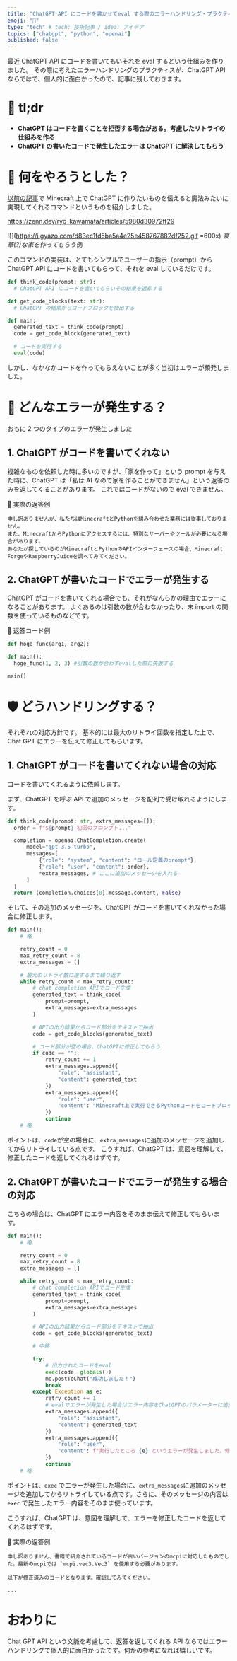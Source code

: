 ```yaml
---
title: "ChatGPT API にコードを書かせてeval する際のエラーハンドリング・プラクティス"
emoji: "🚨"
type: "tech" # tech: 技術記事 / idea: アイデア
topics: ["chatgpt", "python", "openai"]
published: false
---
```


最近 ChatGPT API にコードを書いてもいそれを eval するという仕組みを作りました。
その際に考えたエラーハンドリングのプラクティスが、ChatGPT API ならではで、個人的に面白かったので、記事に残しておきます。

# 📝 tl;dr

- **ChatGPT はコードを書くことを拒否する場合がある。考慮したリトライの仕組みを作る**
- **ChatGPT の書いたコードで発生したエラーは ChatGPT に解決してもらう**

# 💬 何をやろうとした？

[以前の記事](https://zenn.dev/ryo_kawamata/articles/5980d30972ff29)で Minecraft 上で ChatGPT に作りたいものを伝えると魔法みたいに実現してくれるコマンドというものを紹介しました。

https://zenn.dev/ryo_kawamata/articles/5980d30972ff29

![](https://i.gyazo.com/d83ec1fd5ba5a4e25e458767882df252.gif =600x)
_豪華(?)な家を作ってもらう例_

このコマンドの実装は、とてもシンプルでユーザーの指示（prompt）から ChatGPT API にコードを書いてもらって、それを eval しているだけです。

```python
def think_code(prompt: str):
  # ChatGPT API にコードを書いてもらいその結果を返却する

def get_code_blocks(text: str):
  # ChatGPT の結果からコードブロックを抽出する

def main:
  generated_text = think_code(prompt)
  code = get_code_block(generated_text)

  # コードを実行する
  eval(code)
```

しかし、なかなかコードを作ってもらえないことが多く当初はエラーが頻発しました。

# 🚨 どんなエラーが発生する？

おもに 2 つのタイプのエラーが発生しました

## 1. ChatGPT がコードを書いてくれない

複雑なものを依頼した時に多いのですが、「家を作って」という prompt を与えた時に、ChatGPT は「私は AI なので家を作ることができません」という返答のみを返してくることがあります。
これではコードがないので eval できません。

🤖 実際の返答例

```
申し訳ありませんが、私たちはMinecraftとPythonを組み合わせた業務には従事しておりません。
また、MinecraftからPythonにアクセスするには、特別なサーバーやツールが必要になる場合があります。
あなたが探しているのがMinecraftとPythonのAPIインターフェースの場合、Minecraft ForgeやRaspberryJuiceを調べてみてください。
```

## 2. ChatGPT が書いたコードでエラーが発生する

ChatGPT がコードを書いてくれる場合でも、それがなんらかの理由でエラーになることがあります。
よくあるのは引数の数が合わなかったり、末 import の関数を使っているものなどです。

🤖 返答コード例

```python
def hoge_func(arg1, arg2):

def main():
  hoge_func(1, 2, 3) #引数の数が合わずevalした際に失敗する

main()
```

# 🛡️ どうハンドリングする？

それぞれの対応方針です。
基本的には最大のリトライ回数を指定した上で、 Chat GPT にエラーを伝えて修正してもらいます。

## 1. ChatGPT がコードを書いてくれない場合の対応

コードを書いてくれるように依頼します。

まず、ChatGPT を呼ぶ API で追加のメッセージを配列で受け取れるようにします。

```python
def think_code(prompt: str, extra_messages=[]):
  order = f"${prompt} 初回のプロンプト..."

  completion = openai.ChatCompletion.create(
      model="gpt-3.5-turbo",
      messages=[
          {"role": "system", "content": "ロール定義のprompt"},
          {"role": "user", "content": order},
          *extra_messages, # ここに追加のメッセージを入れる
      ]
  )
  return (completion.choices[0].message.content, False)
```

そして、その追加のメッセージを、ChatGPT がコードを書いてくれなかった場合に修正します。

```python
def main():
    # 略

    retry_count = 0
    max_retry_count = 8
    extra_messages = []

    # 最大のリトライ数に達するまで繰り返す
    while retry_count < max_retry_count:
        # chat completion APIでコード生成
        generated_text = think_code(
            prompt=prompt,
            extra_messages=extra_messages
        )

        # APIの出力結果からコード部分をテキストで抽出
        code = get_code_blocks(generated_text)

        # コード部分が空の場合、ChatGPTに修正してもらう
        if code == "":
            retry_count += 1
            extra_messages.append({
                "role": "assistant",
                "content": generated_text
            })
            extra_messages.append({
                "role": "user",
                "content": "Minecraft上で実行できるPythonコードをコードブロックに書いてください。"
            })
            continue
    # 略
```

ポイントは、`code`が空の場合に、`extra_messages`に追加のメッセージを追加してからリトライしている点です。
こうすれば、ChatGPT は、意図を理解して、修正したコードを返してくれるはずです。

## 2. ChatGPT が書いたコードでエラーが発生する場合の対応

こちらの場合は、ChatGPT にエラー内容をそのまま伝えて修正してもらいます。

```python
def main():
    # 略

    retry_count = 0
    max_retry_count = 8
    extra_messages = []

    while retry_count < max_retry_count:
        # chat completion APIでコード生成
        generated_text = think_code(
            prompt=prompt,
            extra_messages=extra_messages
        )

        # APIの出力結果からコード部分をテキストで抽出
        code = get_code_blocks(generated_text)

        # 中略

        try:
            # 出力されたコードをeval
            exec(code, globals())
            mc.postToChat("成功しました！")
            break
        except Exception as e:
            retry_count += 1
            # evalでエラーが発生した場合はエラー内容をChatGPTのパラメーターに追加してリトライ
            extra_messages.append({
                "role": "assistant",
                "content": generated_text
            })
            extra_messages.append({
                "role": "user",
                "content": f"実行したところ {e} というエラーが発生しました。修正してください。"
            })
            continue
    # 略
```

ポイントは、`exec` でエラーが発生した場合に、`extra_messages`に追加のメッセージを追加してからリトライしている点です。さらに、そのメッセージの内容は `exec` で発生したエラー内容をそのまま使っています。

こうすれば、ChatGPT は、意図を理解して、エラーを修正したコードを返してくれるはずです。

🤖 実際の返答例

```
申し訳ありません、書籍で紹介されているコードが古いバージョンのmcpiに対応したものでした。最新のmcpiでは `mcpi.vec3.Vec3` を使用する必要があります。

以下が修正済みのコードとなります。確認してみてください。

...
```

# おわりに

Chat GPT API という文脈を考慮して、返答を返してくれる API ならではエラーハンドリングで個人的に面白かったです。何かの参考になれば嬉しいです。
